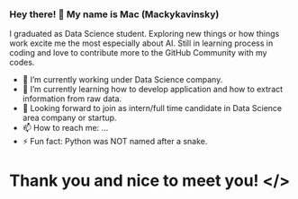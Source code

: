 ### Hey there! 👋 My name is Mac (Mackykavinsky)

<!--
**MackyKavinsky/MackyKavinsky** is a ✨ _special_ ✨ repository because its `README.md` (this file) appears on your GitHub profile. -->

I graduated as Data Science student. Exploring new things or how things work excite me the most especially about AI. Still in learning process in coding and love to contribute more to the GitHub Community with my codes.

- 🔭 I’m currently working under Data Science company.
- 🌱 I’m currently learning how to develop application and how to extract information from raw data. 
- 💬 Looking forward to join as intern/full time candidate in Data Science area company or startup.
- 📫 How to reach me: ...
- ⚡ Fun fact: Python was NOT named after a snake. 

# Thank you and nice to meet you! </>

